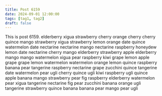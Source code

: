 ```yaml
---
title: Post 6159
date: 2024-09-01 12:00:00
tags: [tag1, tag2]
draft: false
---
```

This is post 6159.
elderberry
xigua
strawberry
cherry
orange
cherry
cherry
quince
mango
strawberry
xigua
strawberry
lemon
orange
date
quince
watermelon
date
nectarine
nectarine
mango
nectarine
raspberry
honeydew
lemon
date
nectarine
cherry
mango
elderberry
strawberry
apple
elderberry
mango
mango
watermelon
xigua
pear
raspberry
kiwi
grape
lemon
apple
grape
grape
lemon
watermelon
watermelon
orange
lemon
quince
raspberry
banana
pear
tangerine
raspberry
nectarine
grape
zucchini
quince
tangerine
date
watermelon
pear
ugli
cherry
quince
ugli
kiwi
raspberry
ugli
quince
apple
banana
mango
strawberry
pear
fig
raspberry
elderberry
watermelon
pear
xigua
tangerine
nectarine
fig
pear
zucchini
banana
orange
ugli
tangerine
strawberry
quince
banana
banana
pear
mango
pear
ugli
